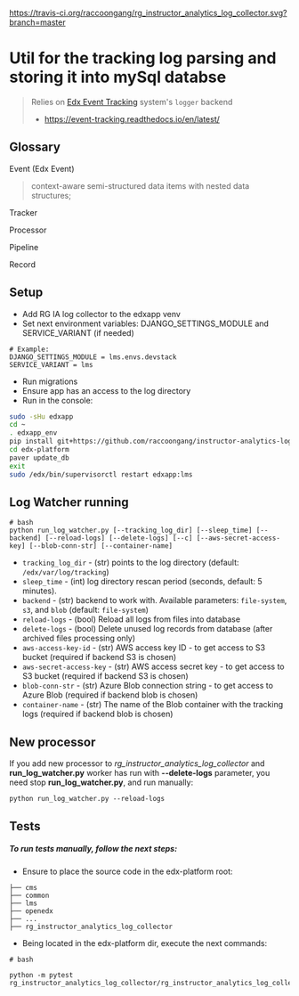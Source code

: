 https://travis-ci.org/raccoongang/rg_instructor_analytics_log_collector.svg?branch=master

# Util for the tracking log parsing and storing it into mySql databse 

> Relies on [Edx Event Tracking](https://github.com/edx/event-tracking) system's `logger` backend
> - https://event-tracking.readthedocs.io/en/latest/

## Glossary

Event (Edx Event)
> context-aware semi-structured data items with nested data structures;

Tracker
>

Processor
>

Pipeline
>

Record
>

## Setup

* Add RG IA log collector to the edxapp venv
* Set next environment variables: DJANGO_SETTINGS_MODULE and SERVICE_VARIANT
  (if needed)
```
# Example:
DJANGO_SETTINGS_MODULE = lms.envs.devstack
SERVICE_VARIANT = lms
```
* Run migrations
* Ensure app has an access to the log directory
* Run in the console:
```bash
sudo -sHu edxapp
cd ~
. edxapp_env
pip install git+https://github.com/raccoongang/instructor-analytics-log-collector@v3.x.x#egg=instructor-analytics-log-collector
cd edx-platform
paver update_db
exit
sudo /edx/bin/supervisorctl restart edxapp:lms
```


## Log Watcher running

```
# bash
python run_log_watcher.py [--tracking_log_dir] [--sleep_time] [--backend] [--reload-logs] [--delete-logs] [--c] [--aws-secret-access-key] [--blob-conn-str] [--container-name]
```
- `tracking_log_dir` - (str) points to the log directory (default: `/edx/var/log/tracking`)
- `sleep_time` - (int) log directory rescan period (seconds, default: 5 minutes).
- `backend` - (str) backend to work with. Available parameters: `file-system`, `s3`, and `blob` (default: `file-system`)
- `reload-logs` - (bool) Reload all logs from files into database
- `delete-logs` - (bool) Delete unused log records from database (after archived files processing only)
- `aws-access-key-id` - (str) AWS access key ID - to get access to S3 bucket (required if backend S3 is chosen)
- `aws-secret-access-key` - (str) AWS access secret key - to get access to S3 bucket (required if backend S3 is chosen)
- `blob-conn-str` - (str) Azure Blob connection string - to get access to Azure Blob (required if backend blob is chosen)
- `container-name` - (str) The name of the Blob container with the tracking logs (required if backend blob is chosen)

## New processor
If you add new processor to *rg_instructor_analytics_log_collector* and **run_log_watcher.py** worker has run with **--delete-logs** parameter, you need stop **run_log_watcher.py**,
and run manually:
```
python run_log_watcher.py --reload-logs
```

## Tests

##### To run tests manually, follow the next steps:
* Ensure to place the source code in the edx-platform root:
```
├── cms
├── common
├── lms
├── openedx
├── ...
├── rg_instructor_analytics_log_collector
```

* Being located in the edx-platform dir, execute the next commands: 
```
# bash

python -m pytest rg_instructor_analytics_log_collector/rg_instructor_analytics_log_collector/tests/processors
```
